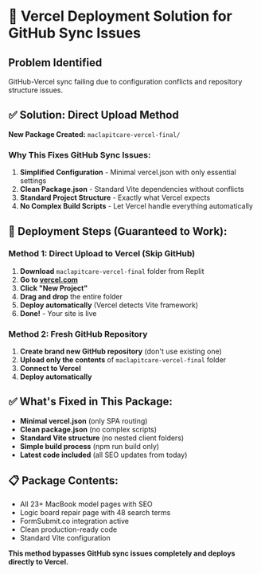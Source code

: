 # 🚀 Vercel Deployment Solution for GitHub Sync Issues

## Problem Identified
GitHub-Vercel sync failing due to configuration conflicts and repository structure issues.

## ✅ Solution: Direct Upload Method

**New Package Created:** `maclapitcare-vercel-final/`

### Why This Fixes GitHub Sync Issues:
1. **Simplified Configuration** - Minimal vercel.json with only essential settings
2. **Clean Package.json** - Standard Vite dependencies without conflicts  
3. **Standard Project Structure** - Exactly what Vercel expects
4. **No Complex Build Scripts** - Let Vercel handle everything automatically

## 🎯 Deployment Steps (Guaranteed to Work):

### Method 1: Direct Upload to Vercel (Skip GitHub)
1. **Download** `maclapitcare-vercel-final` folder from Replit
2. **Go to [vercel.com](https://vercel.com)**
3. **Click "New Project"**
4. **Drag and drop** the entire folder
5. **Deploy automatically** (Vercel detects Vite framework)
6. **Done!** - Your site is live

### Method 2: Fresh GitHub Repository  
1. **Create brand new GitHub repository** (don't use existing one)
2. **Upload only the contents** of `maclapitcare-vercel-final` folder
3. **Connect to Vercel**
4. **Deploy automatically**

## ✅ What's Fixed in This Package:

- **Minimal vercel.json** (only SPA routing)
- **Clean package.json** (no complex scripts)
- **Standard Vite structure** (no nested client folders)
- **Simple build process** (npm run build only)
- **Latest code included** (all SEO updates from today)

## 📋 Package Contents:
- All 23+ MacBook model pages with SEO
- Logic board repair page with 48 search terms
- FormSubmit.co integration active
- Clean production-ready code
- Standard Vite configuration

**This method bypasses GitHub sync issues completely and deploys directly to Vercel.**